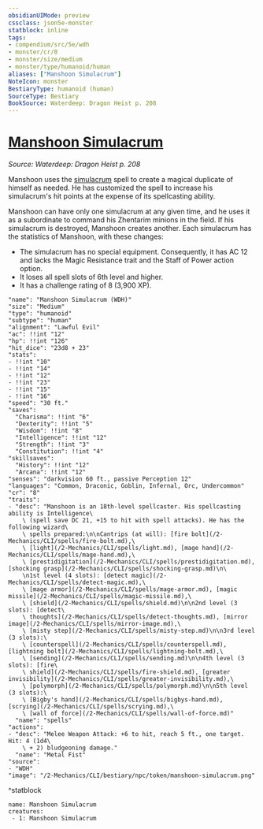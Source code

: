 ```yaml
---
obsidianUIMode: preview
cssclass: json5e-monster
statblock: inline
tags:
- compendium/src/5e/wdh
- monster/cr/8
- monster/size/medium
- monster/type/humanoid/human
aliases: ["Manshoon Simulacrum"]
NoteIcon: monster
BestiaryType: humanoid (human)
SourceType: Bestiary
BookSource: Waterdeep: Dragon Heist p. 208
---
```

# [Manshoon Simulacrum](2-Mechanics/CLI/bestiary/npc/manshoon-simulacrum-wdh.md)
*Source: Waterdeep: Dragon Heist p. 208*  

Manshoon uses the [simulacrum](/2-Mechanics/CLI/spells/simulacrum.md) spell to create a magical duplicate of himself as needed. He has customized the spell to increase his simulacrum's hit points at the expense of its spellcasting ability.

Manshoon can have only one simulacrum at any given time, and he uses it as a subordinate to command his Zhentarim minions in the field. If his simulacrum is destroyed, Manshoon creates another. Each simulacrum has the statistics of Manshoon, with these changes:

- The simulacrum has no special equipment. Consequently, it has AC 12 and lacks the Magic Resistance trait and the Staff of Power action option.  
- It loses all spell slots of 6th level and higher.  
- It has a challenge rating of 8 (3,900 XP).  

```statblock
"name": "Manshoon Simulacrum (WDH)"
"size": "Medium"
"type": "humanoid"
"subtype": "human"
"alignment": "Lawful Evil"
"ac": !!int "12"
"hp": !!int "126"
"hit_dice": "23d8 + 23"
"stats":
- !!int "10"
- !!int "14"
- !!int "12"
- !!int "23"
- !!int "15"
- !!int "16"
"speed": "30 ft."
"saves":
  "Charisma": !!int "6"
  "Dexterity": !!int "5"
  "Wisdom": !!int "8"
  "Intelligence": !!int "12"
  "Strength": !!int "3"
  "Constitution": !!int "4"
"skillsaves":
  "History": !!int "12"
  "Arcana": !!int "12"
"senses": "darkvision 60 ft., passive Perception 12"
"languages": "Common, Draconic, Goblin, Infernal, Orc, Undercommon"
"cr": "8"
"traits":
- "desc": "Manshoon is an 18th-level spellcaster. His spellcasting ability is Intelligence\
    \ (spell save DC 21, +15 to hit with spell attacks). He has the following wizard\
    \ spells prepared:\n\nCantrips (at will): [fire bolt](/2-Mechanics/CLI/spells/fire-bolt.md),\
    \ [light](/2-Mechanics/CLI/spells/light.md), [mage hand](/2-Mechanics/CLI/spells/mage-hand.md),\
    \ [prestidigitation](/2-Mechanics/CLI/spells/prestidigitation.md), [shocking grasp](/2-Mechanics/CLI/spells/shocking-grasp.md)\n\
    \n1st level (4 slots): [detect magic](/2-Mechanics/CLI/spells/detect-magic.md),\
    \ [mage armor](/2-Mechanics/CLI/spells/mage-armor.md), [magic missile](/2-Mechanics/CLI/spells/magic-missile.md),\
    \ [shield](/2-Mechanics/CLI/spells/shield.md)\n\n2nd level (3 slots): [detect\
    \ thoughts](/2-Mechanics/CLI/spells/detect-thoughts.md), [mirror image](/2-Mechanics/CLI/spells/mirror-image.md),\
    \ [misty step](/2-Mechanics/CLI/spells/misty-step.md)\n\n3rd level (3 slots):\
    \ [counterspell](/2-Mechanics/CLI/spells/counterspell.md), [lightning bolt](/2-Mechanics/CLI/spells/lightning-bolt.md),\
    \ [sending](/2-Mechanics/CLI/spells/sending.md)\n\n4th level (3 slots): [fire\
    \ shield](/2-Mechanics/CLI/spells/fire-shield.md), [greater invisibility](/2-Mechanics/CLI/spells/greater-invisibility.md),\
    \ [polymorph](/2-Mechanics/CLI/spells/polymorph.md)\n\n5th level (3 slots):\
    \ [Bigby's hand](/2-Mechanics/CLI/spells/bigbys-hand.md), [scrying](/2-Mechanics/CLI/spells/scrying.md),\
    \ [wall of force](/2-Mechanics/CLI/spells/wall-of-force.md)"
  "name": "spells"
"actions":
- "desc": "Melee Weapon Attack: +6 to hit, reach 5 ft., one target. Hit: 4 (1d4\
    \ + 2) bludgeoning damage."
  "name": "Metal Fist"
"source":
- "WDH"
"image": "/2-Mechanics/CLI/bestiary/npc/token/manshoon-simulacrum.png"
```
^statblock

```encounter-table
name: Manshoon Simulacrum
creatures:
 - 1: Manshoon Simulacrum
```
